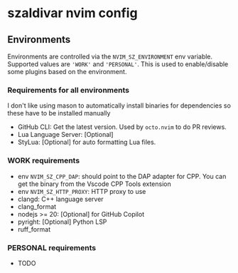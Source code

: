 # szaldivar nvim config

## Environments

Environments are controlled via the `NVIM_SZ_ENVIRONMENT` env variable.
Supported values are `'WORK'` and `'PERSONAL'`.
This is used to enable/disable some plugins based on the environment.

### Requirements for all environments
I don't like using mason to automatically install binaries for dependencies so these have to be installed manually
- GitHub CLI: Get the latest version. Used by `octo.nvim` to do PR reviews.
- Lua Language Server: [Optional]
- StyLua: [Optional] for auto formatting Lua files.

### WORK requirements

- env `NVIM_SZ_CPP_DAP`: should point to the DAP adapter for CPP. You can get the binary from the Vscode CPP Tools extension
- env `NVIM_SZ_HTTP_PROXY`: HTTP proxy to use
- clangd: C++ language server
- clang_format
- nodejs >= 20: [Optional] for GitHub Copilot
- pyright: [Optional] Python LSP
- ruff_format

### PERSONAL requirements

- TODO
